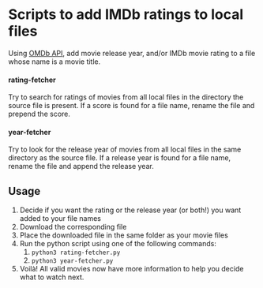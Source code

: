 # Scripts to add IMDb ratings to local files

Using [OMDb API](omdbapi.com), add movie release year, and/or IMDb movie rating to a file whose name is a movie title.

#### rating-fetcher
Try to search for ratings of movies from all local files in the directory the source file is present. If a score is found for a file name, rename the file and prepend the score. 

#### year-fetcher
Try to look for the release year of movies from all local files in the same directory as the source file. If a release year is found for a file name, rename the file and append the release year.

## Usage

1. Decide if you want the rating or the release year (or both!) you want added to your file names
2. Download the corresponding file
3. Place the downloaded file in the same folder as your movie files
4. Run the python script using one of the following commands:
   1. `python3 rating-fetcher.py`
   2. `python3 year-fetcher.py`
5. Voilà! All valid movies now have more information to help you decide what to watch next.
